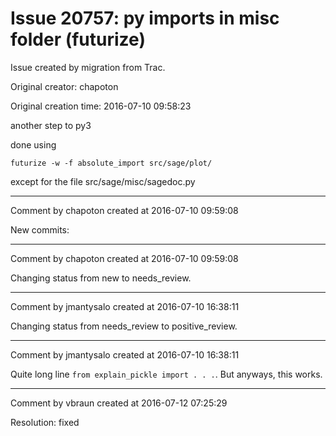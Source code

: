# Issue 20757: py imports in misc folder (futurize)

Issue created by migration from Trac.

Original creator: chapoton

Original creation time: 2016-07-10 09:58:23

another step to py3

done using

```
futurize -w -f absolute_import src/sage/plot/
```


except for the file src/sage/misc/sagedoc.py


---

Comment by chapoton created at 2016-07-10 09:59:08

New commits:


---

Comment by chapoton created at 2016-07-10 09:59:08

Changing status from new to needs_review.


---

Comment by jmantysalo created at 2016-07-10 16:38:11

Changing status from needs_review to positive_review.


---

Comment by jmantysalo created at 2016-07-10 16:38:11

Quite long line `from explain_pickle import . . .`. But anyways, this works.


---

Comment by vbraun created at 2016-07-12 07:25:29

Resolution: fixed
